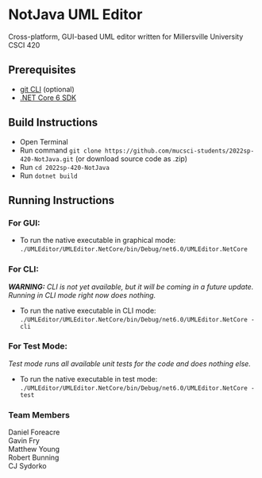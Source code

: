 # NotJava UML Editor

Cross-platform, GUI-based UML editor written for Millersville University CSCI 420

## Prerequisites
- [git CLI](https://git-scm.com/book/en/v2/Getting-Started-Installing-Git) (optional)
- [.NET Core 6 SDK](https://dotnet.microsoft.com/en-us/download)

## Build Instructions
- Open Terminal
- Run command ``git clone https://github.com/mucsci-students/2022sp-420-NotJava.git`` (or download source code as .zip)
- Run ``cd 2022sp-420-NotJava``
- Run ``dotnet build``

## Running Instructions
### For GUI:
- To run the native executable in graphical mode: ``./UMLEditor/UMLEditor.NetCore/bin/Debug/net6.0/UMLEditor.NetCore``
### For CLI:
_**WARNING:** CLI is not yet available, but it will be coming in a future update. Running in CLI mode right now does nothing._

- To run the native executable in CLI mode: ``./UMLEditor/UMLEditor.NetCore/bin/Debug/net6.0/UMLEditor.NetCore -cli``

### For Test Mode:
_Test mode runs all available unit tests for the code and does nothing else._
- To run the native executable in test mode: ``./UMLEditor/UMLEditor.NetCore/bin/Debug/net6.0/UMLEditor.NetCore -test``

### Team Members

Daniel Foreacre<br />
Gavin Fry<br />
Matthew Young<br />
Robert Bunning<br />
CJ Sydorko
